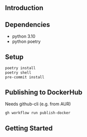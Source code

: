 ## Introduction

## Dependencies

- python 3.10
- python poetry

## Setup

```bash
poetry install
poetry shell
pre-commit install
```

## Publishing to DockerHub

Needs github-cli (e.g. from AUR)

```bash
gh workflow run publish-docker
```

## Getting Started
